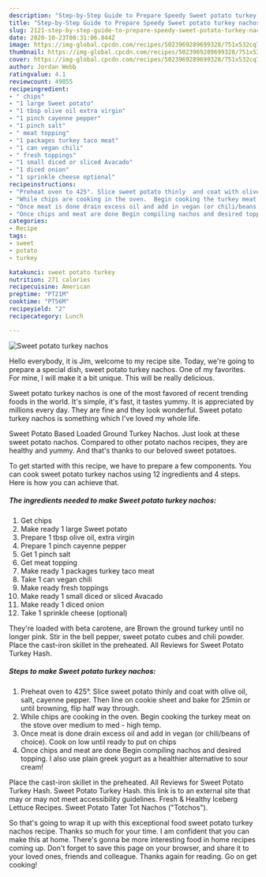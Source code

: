 ```yaml
---
description: "Step-by-Step Guide to Prepare Speedy Sweet potato turkey nachos"
title: "Step-by-Step Guide to Prepare Speedy Sweet potato turkey nachos"
slug: 2121-step-by-step-guide-to-prepare-speedy-sweet-potato-turkey-nachos
date: 2020-10-23T08:31:06.844Z
image: https://img-global.cpcdn.com/recipes/5023969289699328/751x532cq70/sweet-potato-turkey-nachos-recipe-main-photo.jpg
thumbnail: https://img-global.cpcdn.com/recipes/5023969289699328/751x532cq70/sweet-potato-turkey-nachos-recipe-main-photo.jpg
cover: https://img-global.cpcdn.com/recipes/5023969289699328/751x532cq70/sweet-potato-turkey-nachos-recipe-main-photo.jpg
author: Jordan Webb
ratingvalue: 4.1
reviewcount: 49855
recipeingredient:
- " chips"
- "1 large Sweet potato"
- "1 tbsp olive oil extra virgin"
- "1 pinch cayenne pepper"
- "1 pinch salt"
- " meat topping"
- "1 packages turkey taco meat"
- "1 can vegan chili"
- " fresh toppings"
- "1 small diced or sliced Avacado"
- "1 diced onion"
- "1 sprinkle cheese optional"
recipeinstructions:
- "Preheat oven to 425°. Slice sweet potato thinly  and coat with olive oil, salt,  cayenne pepper. Then line on cookie sheet and bake for 25min or until browning,  flip half way through."
- "While chips are cooking in the oven.  Begin cooking the turkey meat on the stove over medium to med - high temp."
- "Once meat is done drain excess oil and add in vegan (or chili/beans of choice). Cook on low until ready to put on chips"
- "Once chips and meat are done Begin compiling nachos and desired topping. I also use plain greek yogurt as a healthier alternative to sour cream!"
categories:
- Recipe
tags:
- sweet
- potato
- turkey

katakunci: sweet potato turkey 
nutrition: 271 calories
recipecuisine: American
preptime: "PT21M"
cooktime: "PT56M"
recipeyield: "2"
recipecategory: Lunch

---
```



![Sweet potato turkey nachos](https://img-global.cpcdn.com/recipes/5023969289699328/751x532cq70/sweet-potato-turkey-nachos-recipe-main-photo.jpg)

Hello everybody, it is Jim, welcome to my recipe site. Today, we're going to prepare a special dish, sweet potato turkey nachos. One of my favorites. For mine, I will make it a bit unique. This will be really delicious.

Sweet potato turkey nachos is one of the most favored of recent trending foods in the world. It's simple, it's fast, it tastes yummy. It is appreciated by millions every day. They are fine and they look wonderful. Sweet potato turkey nachos is something which I've loved my whole life.

Sweet Potato Based Loaded Ground Turkey Nachos. Just look at these sweet potato nachos. Compared to other potato nachos recipes, they are healthy and yummy. And that&#39;s thanks to our beloved sweet potatoes.


To get started with this recipe, we have to prepare a few components. You can cook sweet potato turkey nachos using 12 ingredients and 4 steps. Here is how you can achieve that.

<!--inarticleads1-->

##### The ingredients needed to make Sweet potato turkey nachos:

1. Get  chips
1. Make ready 1 large Sweet potato
1. Prepare 1 tbsp olive oil, extra virgin
1. Prepare 1 pinch cayenne pepper
1. Get 1 pinch salt
1. Get  meat topping
1. Make ready 1 packages turkey taco meat
1. Take 1 can vegan chili
1. Make ready  fresh toppings
1. Make ready 1 small diced or sliced Avacado
1. Make ready 1 diced onion
1. Take 1 sprinkle cheese (optional)


They&#39;re loaded with beta carotene, are Brown the ground turkey until no longer pink. Stir in the bell pepper, sweet potato cubes and chili powder. Place the cast-iron skillet in the preheated. All Reviews for Sweet Potato Turkey Hash. 

<!--inarticleads2-->

##### Steps to make Sweet potato turkey nachos:

1. Preheat oven to 425°. Slice sweet potato thinly  and coat with olive oil, salt,  cayenne pepper. Then line on cookie sheet and bake for 25min or until browning,  flip half way through.
1. While chips are cooking in the oven.  Begin cooking the turkey meat on the stove over medium to med - high temp.
1. Once meat is done drain excess oil and add in vegan (or chili/beans of choice). Cook on low until ready to put on chips
1. Once chips and meat are done Begin compiling nachos and desired topping. I also use plain greek yogurt as a healthier alternative to sour cream!


Place the cast-iron skillet in the preheated. All Reviews for Sweet Potato Turkey Hash. Sweet Potato Turkey Hash. this link is to an external site that may or may not meet accessibility guidelines. Fresh &amp; Healthy Iceberg Lettuce Recipes. Sweet Potato Tater Tot Nachos (&#34;Totchos&#34;). 

So that's going to wrap it up with this exceptional food sweet potato turkey nachos recipe. Thanks so much for your time. I am confident that you can make this at home. There's gonna be more interesting food in home recipes coming up. Don't forget to save this page on your browser, and share it to your loved ones, friends and colleague. Thanks again for reading. Go on get cooking!
